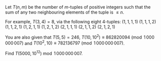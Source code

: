 Let $T(n, m)$ be the number of $m$-tuples of positive integers such that the sum of any two neighbouring elements of the tuple is $\le n$.


For example, $T(3, 4)=8$, via the following eight $4$-tuples:
$(1, 1, 1, 1)$
$(1, 1, 1, 2)$
$(1, 1, 2, 1)$
$(1, 2, 1, 1)$
$(1, 2, 1, 2)$
$(2, 1, 1, 1)$
$(2, 1, 1, 2)$
$(2, 1, 2, 1)$

You are also given that $T(5, 5)=246$, $T(10, 10^{2}) \equiv 862820094 \pmod{1\,000\,000\,007}$ and  $T(10^2, 10) \equiv 782136797 \pmod{1\,000\,000\,007}$.


Find $T(5000, 10^{12}) \bmod 1\,000\,000\,007$.
